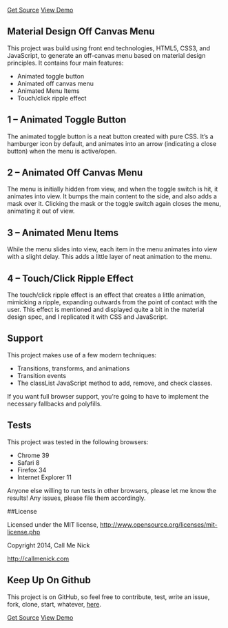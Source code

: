 <p class="text-align--center">
<a href="https://github.com/callmenick/Material-Menu" class="button button--inline-block button--medium">Get Source</a>
<a href="http://callmenick.com/_development/material-menu/" class="button button--inline-block button--medium">View Demo</a>
</p>

## Material Design Off Canvas Menu

This project was build using front end technologies, HTML5, CSS3, and JavaScript, to generate an off-canvas menu based on material design principles. It contains four main features:

* Animated toggle button
* Animated off canvas menu
* Animated Menu Items
* Touch/click ripple effect

## 1 – Animated Toggle Button

The animated toggle button is a neat button created with pure CSS. It’s a hamburger icon by default, and animates into an arrow (indicating a close button) when the menu is active/open.

## 2 – Animated Off Canvas Menu

The menu is initially hidden from view, and when the toggle switch is hit, it animates into view. It bumps the main content to the side, and also adds a mask over it. Clicking the mask or the toggle switch again closes the menu, animating it out of view.

## 3 – Animated Menu Items

While the menu slides into view, each item in the menu animates into view with a slight delay. This adds a little layer of neat animation to the menu.

## 4 – Touch/Click Ripple Effect

The touch/click ripple effect is an effect that creates a little animation, mimicking a ripple, expanding outwards from the point of contact with the user. This effect is mentioned and displayed quite a bit in the material design spec, and I replicated it with CSS and JavaScript.

## Support

This project makes use of a few modern techniques:

* Transitions, transforms, and animations
* Transition events
* The classList JavaScript method to add, remove, and check classes.

If you want full browser support, you’re going to have to implement the necessary fallbacks and polyfills.

## Tests

This project was tested in the following browsers:

* Chrome 39
* Safari 8
* Firefox 34
* Internet Explorer 11

Anyone else willing to run tests in other browsers, please let me know the results! Any issues, please file them accordingly.

##License

Licensed under the MIT license, http://www.opensource.org/licenses/mit-license.php

Copyright 2014, Call Me Nick

http://callmenick.com

## Keep Up On Github

This project is on GitHub, so feel free to contribute, test, write an issue, fork, clone, start, whatever, [here](https://github.com/callmenick/Material-Menu).

<p class="text-align--center">
<a href="https://github.com/callmenick/Material-Menu" class="button button--inline-block button--medium">Get Source</a>
<a href="http://callmenick.com/_development/material-menu/" class="button button--inline-block button--medium">View Demo</a>
</p>